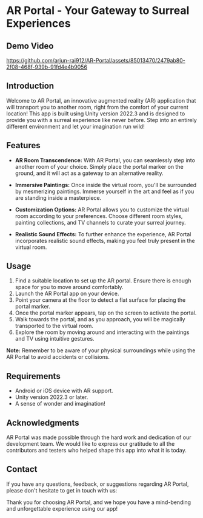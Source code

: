 # AR Portal - Your Gateway to Surreal Experiences

## Demo Video 



https://github.com/arjun-rai912/AR-Portal/assets/85013470/2479ab80-2f08-468f-939b-91fd4e4b9056




## Introduction

Welcome to AR Portal, an innovative augmented reality (AR) application that will transport you to another room, right from the comfort of your current location! This app is built using Unity version 2022.3 and is designed to provide you with a surreal experience like never before. Step into an entirely different environment and let your imagination run wild!

## Features

- **AR Room Transcendence:** With AR Portal, you can seamlessly step into another room of your choice. Simply place the portal marker on the ground, and it will act as a gateway to an alternative reality.

- **Immersive Paintings:** Once inside the virtual room, you'll be surrounded by mesmerizing paintings. Immerse yourself in the art and feel as if you are standing inside a masterpiece.

- **Customization Options:** AR Portal allows you to customize the virtual room according to your preferences. Choose different room styles, painting collections, and TV channels to curate your surreal journey.

- **Realistic Sound Effects:** To further enhance the experience, AR Portal incorporates realistic sound effects, making you feel truly present in the virtual room.



## Usage

1. Find a suitable location to set up the AR portal. Ensure there is enough space for you to move around comfortably.
2. Launch the AR Portal app on your device.
3. Point your camera at the floor to detect a flat surface for placing the portal marker.
4. Once the portal marker appears, tap on the screen to activate the portal.
5. Walk towards the portal, and as you approach, you will be magically transported to the virtual room.
6. Explore the room by moving around and interacting with the paintings and TV using intuitive gestures.

**Note:** Remember to be aware of your physical surroundings while using the AR Portal to avoid accidents or collisions.

## Requirements

- Android or iOS device with AR support.
- Unity version 2022.3 or later.
- A sense of wonder and imagination!

## Acknowledgments

AR Portal was made possible through the hard work and dedication of our development team. We would like to express our gratitude to all the contributors and testers who helped shape this app into what it is today.

## Contact

If you have any questions, feedback, or suggestions regarding AR Portal, please don't hesitate to get in touch with us:



Thank you for choosing AR Portal, and we hope you have a mind-bending and unforgettable experience using our app!
